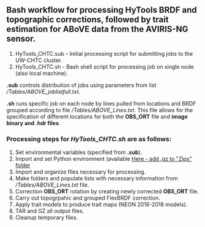 ## Bash workflow for processing HyTools BRDF and topographic corrections, followed by trait estimation for ABoVE data from the AVIRIS-NG sensor.

1. HyTools_CHTC.sub - Initial processing script for submitting jobs to the UW-CHTC cluster.
2. HyTools_CHTC.sh - Bash shell script for processing job on single node (also local machine).

**.sub** controls distribution of jobs using parameters from list */Tables/ABOVE_joblistfull.txt*.

**.sh** runs specific job on each node by lines pulled from locations and BRDF grouped according to file */Tables/ABOVE_Lines.txt*.  This file allows for the specification of different locations for both the **OBS_ORT** file and **image binary and .hdr files**.

### Processing steps for *HyTools_CHTC.sh* are as follows:

1. Set environmental variables (specified from **.sub**).
2. Import and set Python environment (available [Here - add .gz to "Zips" folder](https://drive.google.com/file/d/1SA5sEl1XUSjpTKohVrjByJXYkqd5eNKi/view?usp=sharing)
3. Import and organize files necessary for processing.
4. Make folders and populate lists with necessary information from */Tables/ABOVE_Lines.txt* file.
5. Correction **OBS_ORT** rotation by creating newly corrected **OBS_ORT** file.
6. Carry out topogrpahic and grouped FlexBRDF correction.
7. Apply trait models to produce trait maps (NEON 2016-2018 models).
8. TAR and GZ all output files.
9. Cleanup temporary files.

